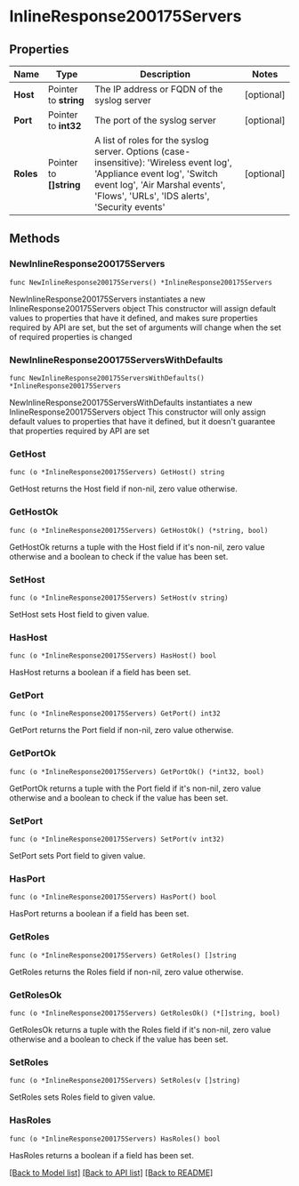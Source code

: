 # InlineResponse200175Servers

## Properties

Name | Type | Description | Notes
------------ | ------------- | ------------- | -------------
**Host** | Pointer to **string** | The IP address or FQDN of the syslog server | [optional] 
**Port** | Pointer to **int32** | The port of the syslog server | [optional] 
**Roles** | Pointer to **[]string** | A list of roles for the syslog server. Options (case-insensitive): &#39;Wireless event log&#39;, &#39;Appliance event log&#39;, &#39;Switch event log&#39;, &#39;Air Marshal events&#39;, &#39;Flows&#39;, &#39;URLs&#39;, &#39;IDS alerts&#39;, &#39;Security events&#39; | [optional] 

## Methods

### NewInlineResponse200175Servers

`func NewInlineResponse200175Servers() *InlineResponse200175Servers`

NewInlineResponse200175Servers instantiates a new InlineResponse200175Servers object
This constructor will assign default values to properties that have it defined,
and makes sure properties required by API are set, but the set of arguments
will change when the set of required properties is changed

### NewInlineResponse200175ServersWithDefaults

`func NewInlineResponse200175ServersWithDefaults() *InlineResponse200175Servers`

NewInlineResponse200175ServersWithDefaults instantiates a new InlineResponse200175Servers object
This constructor will only assign default values to properties that have it defined,
but it doesn't guarantee that properties required by API are set

### GetHost

`func (o *InlineResponse200175Servers) GetHost() string`

GetHost returns the Host field if non-nil, zero value otherwise.

### GetHostOk

`func (o *InlineResponse200175Servers) GetHostOk() (*string, bool)`

GetHostOk returns a tuple with the Host field if it's non-nil, zero value otherwise
and a boolean to check if the value has been set.

### SetHost

`func (o *InlineResponse200175Servers) SetHost(v string)`

SetHost sets Host field to given value.

### HasHost

`func (o *InlineResponse200175Servers) HasHost() bool`

HasHost returns a boolean if a field has been set.

### GetPort

`func (o *InlineResponse200175Servers) GetPort() int32`

GetPort returns the Port field if non-nil, zero value otherwise.

### GetPortOk

`func (o *InlineResponse200175Servers) GetPortOk() (*int32, bool)`

GetPortOk returns a tuple with the Port field if it's non-nil, zero value otherwise
and a boolean to check if the value has been set.

### SetPort

`func (o *InlineResponse200175Servers) SetPort(v int32)`

SetPort sets Port field to given value.

### HasPort

`func (o *InlineResponse200175Servers) HasPort() bool`

HasPort returns a boolean if a field has been set.

### GetRoles

`func (o *InlineResponse200175Servers) GetRoles() []string`

GetRoles returns the Roles field if non-nil, zero value otherwise.

### GetRolesOk

`func (o *InlineResponse200175Servers) GetRolesOk() (*[]string, bool)`

GetRolesOk returns a tuple with the Roles field if it's non-nil, zero value otherwise
and a boolean to check if the value has been set.

### SetRoles

`func (o *InlineResponse200175Servers) SetRoles(v []string)`

SetRoles sets Roles field to given value.

### HasRoles

`func (o *InlineResponse200175Servers) HasRoles() bool`

HasRoles returns a boolean if a field has been set.


[[Back to Model list]](../README.md#documentation-for-models) [[Back to API list]](../README.md#documentation-for-api-endpoints) [[Back to README]](../README.md)


